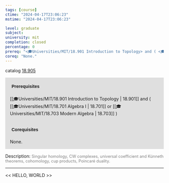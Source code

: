 ```yaml
---
tags: [course]
ctime: "2024-04-17T23:06:23"
mstime: "2024-04-17T23:06:23"

level: graduate
subject: 
university: mit
completion: closed
percentage: 0
prereq: "<🎓Universities/MIT/18.901 Introduction to Topology> and ( <🎓Universities/MIT/18.701 Algebra I> or <🎓Universities/MIT/18.703 Modern Algebra> )"
coreq: "None."
---
```


catalog [18.905](http://student.mit.edu/catalog/m18b.html#18.905)

<span style="display: block; padding: 15px; background-color: rgb(100, 100, 100, 0.2);"><font id="m_prereq1800_0" style="display: block; font-family: Arial, sans-serif; font-weight: bold; padding: 5px">Prerequisites</font><br><span id="prereq1800_0">[[🎓Universities/MIT/18.901 Introduction to Topology | 18.901]] and ( [[🎓Universities/MIT/18.701 Algebra I | 18.701]] or [[🎓Universities/MIT/18.703 Modern Algebra | 18.703]] )</span></span>
<span style="display: block; padding: 15px; background-color: rgb(100, 100, 100, 0.2);"><font id="m_coreq1800_0" style="display: block; font-family: Arial, sans-serif; font-weight: bold; padding: 5px">Corequisites</font><br><span id="coreq1800_0">None.</span></span>

<font style="">Description:</font>
<font style="color: grey; font-size: 0.8rem;">Singular homology, CW complexes, universal coefficient and Künneth theorems, cohomology, cup products, Poincaré duality.</font>



---

<< HELLO, WORLD >>
